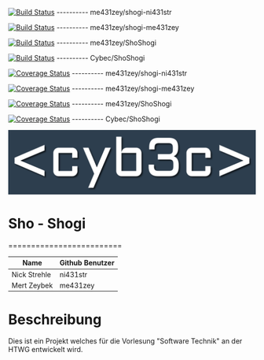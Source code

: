 [![Build Status](https://travis-ci.org/me431zey/ShoShogi.svg?branch=shogi-ni431str)](https://travis-ci.org/me431zey/ShoShogi) ---------- me431zey/shogi-ni431str

[![Build Status](https://travis-ci.org/me431zey/ShoShogi.svg?branch=shogi-me431zey)](https://travis-ci.org/me431zey/ShoShogi) ---------- me431zey/shogi-me431zey

[![Build Status](https://travis-ci.org/me431zey/ShoShogi.svg?branch=master)](https://travis-ci.org/me431zey/ShoShogi) ---------- me431zey/ShoShogi

[![Build Status](https://travis-ci.org/Cybec/ShoShogi.svg?branch=master)](https://travis-ci.org/Cybec/ShoShogi) ---------- Cybec/ShoShogi

[![Coverage Status](https://coveralls.io/repos/github/me431zey/ShoShogi/badge.svg?branch=shogi-ni431str)](https://coveralls.io/github/me431zey/ShoShogi?branch=shogi-ni431str) ---------- me431zey/shogi-ni431str

[![Coverage Status](https://coveralls.io/repos/github/me431zey/ShoShogi/badge.svg?branch=shogi-me431zey)](https://coveralls.io/github/me431zey/ShoShogi?branch=shogi-me431zey) ---------- me431zey/shogi-me431zey

[![Coverage Status](https://coveralls.io/repos/github/me431zey/ShoShogi/badge.svg?branch=shogi)](https://coveralls.io/github/me431zey/ShoShogi?branch=shogi) ---------- me431zey/ShoShogi

[![Coverage Status](https://coveralls.io/repos/github/Cybec/ShoShogi/badge.svg)](https://coveralls.io/github/Cybec/ShoShogi) ---------- Cybec/ShoShogi


![GitHub Logo](./cybec.png) 
# Sho - Shogi
=========================


Name         | Github Benutzer
--- | ---
Nick Strehle | ni431str
Mert Zeybek | me431zey



Beschreibung
=========================
Dies ist ein Projekt welches für die Vorlesung "Software Technik" an der HTWG entwickelt wird.
